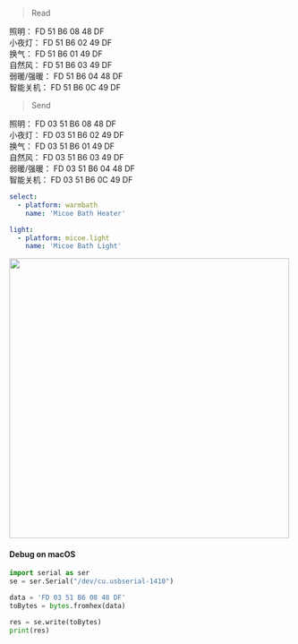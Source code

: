 
>Read  
>
照明：          FD 51 B6 08 48 DF   
小夜灯：        FD 51 B6 02 49 DF   
换气：          FD 51 B6 01 49 DF   
自然风：        FD 51 B6 03 49 DF   
弱暖/强暖：     FD 51 B6 04 48 DF   
智能关机：      FD 51 B6 0C 49 DF    

>Send  
>
照明：          FD 03 51 B6 08 48 DF   
小夜灯：        FD 03 51 B6 02 49 DF   
换气：          FD 03 51 B6 01 49 DF   
自然风：        FD 03 51 B6 03 49 DF  
弱暖/强暖：      FD 03 51 B6 04 48 DF   
智能关机：       FD 03 51 B6 0C 49 DF    


```yml
select:
  - platform: warmbath
    name: 'Micoe Bath Heater'

light:
  - platform: micoe.light
    name: 'Micoe Bath Light'
```

<img src="https://user-images.githubusercontent.com/9806325/155892368-0cd0ff88-f1f3-4e58-b9ad-3b31cbd03072.jpeg" width="500">  



#### Debug on macOS
```py
import serial as ser
se = ser.Serial("/dev/cu.usbserial-1410")

data = 'FD 03 51 B6 08 48 DF'
toBytes = bytes.fromhex(data)

res = se.write(toBytes)
print(res)
```

